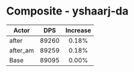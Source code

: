 # Composite - yshaarj-da
| Actor | DPS | Increase |
|---|:---:|:---:|
|after|89260|0.18%|
|after_am|89259|0.18%|
|Base|89095|0.00%|

